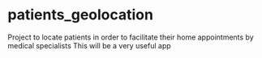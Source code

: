 # patients_geolocation
Project to locate patients in order to facilitate their home appointments by medical specialists
This will be a very useful app
